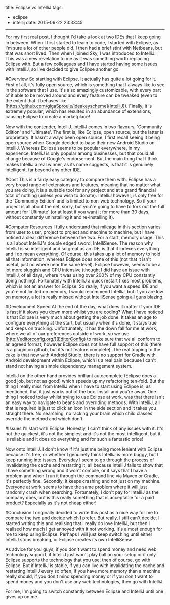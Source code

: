 title: Eclipse vs IntelliJ
tags:
  - eclipse
  - intellij
date: 2015-06-22 23:33:45
---

For my first real post, I thought I'd take a look at two IDEs that I keep going in between. When I first started to learn to code, I started with Eclipse, as I'm sure a lot of other people did. I then had a brief stint with Netbeans, but that was short lived. Then when I joined Sky, I was introduced to IntelliJ. This was a new revelation to me as it was something worth replacing Eclipse with. But a few colleagues and I have started having some issues with IntelliJ, so I've decided to give Eclipse another go.

#Overview
So starting with Eclipse. It actually has quite a lot going for it. First of all, it's fully open source, which is something that I always like to see in the software that I use. It's also amazingly customizable, with every part of it able to be moved around and every feature can be tweaked (even to the extent that it behaves like [https://github.com/gigaSproule/ideakeyscheme](IntelliJ)). Finally, it is extremely popular, which has resulted in an abundance of extensions, causing Eclipse to create a marketplace!

Now with the contender, IntelliJ. IntelliJ comes in two flavours, 'Community Edition' and 'Ultimate'. The first is, like Eclipse, open source, but the latter is proprietary. It hasn't always been open source, I first recall seeing it being open source when Google decided to base their new Android Studio on IntelliJ. Whereas Eclipse seems to be popular everywhere, in my experience, IntelliJ is only popular among businesses, but that could all change because of Google's endorsement. But the main thing that I think makes IntelliJ a real winner, as its name suggests, is that it is genuinely intelligent, far beyond any other IDE.

#Cost
This is a fairly easy category to compare them with. Eclipse has a very broad range of extensions and features, meaning that no matter what you are doing, it is a suitable tool for any project and at a grand financial total of nothing (unless you wish to donate). IntelliJ however, is only free for the 'Community Edition' and is limited to non-web technology. So if your project is all about the net, sorry, but you're going to have to fork out the full amount for 'Ultimate' (or at least if you want it for more than 30 days, without constantly uninstalling it and re-installing it).
 
#Computer Resources
I fully understand that mileage in this section varies from user to user, project to project and machine to machine, but I have noticed a clear difference between the two. For a start, memory usage. This is all about IntelliJ's double edged sword, IntelliSense. The reason why IntelliJ is so intelligent and so great as an IDE, is that it indexes everything and I do mean everything. Of course, this takes up a lot of memory to hold all that information, whereas Eclipse does none of this (not that it isn't useful, just no where near the same level). Eclipse however, seems to be a lot more sluggish and CPU intensive (thought I did have an issue with IntelliJ, of all days, where it was using over 200% of my CPU constantly doing nothing). Fortunately with IntelliJ a quick restart fixes most problems, which is not an answer for Eclipse. So really, if you want a speed IDE and you're not limited on memory, I would recommend IntelliJ, but if you are low on memory, a lot is really missed without IntelliSense going all guns blazing.

#Development Speed
At the end of the day, what does it matter if your IDE is fast if it slows you down more whilst you are coding? What I have noticed is that Eclipse is very much about getting the job done. It takes an age to configure everything at the start, but usually when it's done, it stays true and keeps on trucking. Unfortunately, it has the down fall for me at work, where we all of our preferences outside of work, so we use [http://editorconfig.org/](EditorConfig) to make sure that we all conform to an agreed format, however Eclipse does not have full support of this (there is a plugin on github, but it's not feature complete). The real topping to the cake is that now with Android Studio, there is no support for Gradle with Android development within Eclipse, which is a real pain because I can't stand not having a simple dependency management system.

IntelliJ on the other hand provides brilliant autocomplete (Eclipse does a good job, but not as good) which speeds up my refactoring ten-fold. But the thing I really miss from IntelliJ when I have to start using Eclipse is, as mentioned, that it just works out of the box. Install and you're away. One thing I noticed today whilst trying to use Eclipse at work, was that there isn't an easy way to navigate to beans and overriding methods. With IntelliJ, all that is required is just to click an icon in the side section and it takes you straight there. No searching, no racking your brain which child classes override the method and which don't.

#Issues
I'll start with Eclipse. Honestly, I can't think of any issues with it. It's not the quickest, it's not the simplest and it's not the most intelligent, but it is reliable and it does do everything and for such a fantastic price!

Now onto IntelliJ. I don't know if it's just me being more lenient with Eclipse because it's free, or whether I genuinely think IntelliJ is more buggy, but I keep running into issues. Everyday I seem to go through the process of invalidating the cache and restarting it, all because IntelliJ fails to show that I have something wrong and it won't compile, or it says that I have a problem and when I run it through the command line via Maven or Gradle, it's perfectly fine. Secondly, it keeps crashing and not just on my machine. Everyone at work seems to have the same problem where it will just randomly crash when searching. Fortunately, I don't pay for IntelliJ as the company does, but is this really something that is acceptable for a paid product? Especially as it's not cheap either!

#Conclusion
I originally decided to write this post as a nice way for me to compare the two and decide which I prefer. But really, I still can't decide. I started writing this and realising that I really do love IntelliJ, but then I realised how much I get annoyed with it not working. It's almost enough for me to keep using Eclipse. Perhaps I will just keep switching until either IntelliJ stops breaking, or Eclipse creates its own IntelliSense.

As advice for you guys, if you don't want to spend money and need web technology support, if IntelliJ just won't play ball on your setup or if only Eclipse supports the technology that you use, then of course, go with Eclipse. But if IntelliJ is stable, if you can live with invalidating the cache and restarting IntelliJ every so often, if you have more memory than a machine really should, if you don't mind spending money or if you don't want to spend money and you don't use any web technologies, then go with IntelliJ.

For me, I'm going to switch constantly between Eclipse and IntelliJ until one gives up on me.
 